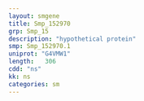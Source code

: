 ```yaml
---
layout: smgene
title: Smp_152970
grp: Smp_15
description: "hypothetical protein"
smp: Smp_152970.1
uniprot: "G4VMW1"
length:   306
cdd: "ns"
kk: ns
categories: sm
---
```

